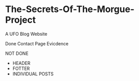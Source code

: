# The-Secrets-Of-The-Morgue-Project
A UFO Blog Website

Done 
Contact Page
Evicdence 

NOT DONE
- HEADER
- FOTTER
- INDIVIDUAL POSTS